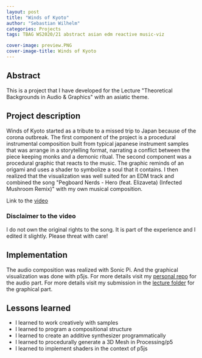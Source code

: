 ```yaml
---
layout: post
title: "Winds of Kyoto"
author: "Sebastian Wilhelm"
categories: Projects
tags: TBAG WS2020/21 abstract asian edm reactive music-viz

cover-image: preview.PNG
cover-image-title: Winds of Kyoto
---
```


## Abstract

This is a project that I have developed for the Lecture "Theoretical Backgrounds in Audio & Graphics" with an asiatic theme.


## Project description

Winds of Kyoto started as a tribute to a missed trip to Japan because of the corona outbreak. The first component of the project is a procedural instrumental composition built from typical japanese instrument samples that was arrange in a storytelling format, narrating a conflict between the piece keeping monks and a demonic ritual. The second component was a procedural graphic that reacts to the music. The graphic reminds of an origami and uses a shader to symbolize a soul that it contains. I then realized that the visualization was well suited for an EDM track and combined the song "Pegboard Nerds - Hero (feat. Elizaveta) (Infected Mushroom Remix)" with my own musical composition. 

Link to the [video](https://drive.google.com/file/d/1eRpOpGh2mlsmLJ4vC0Jp8KFCfpO0fAGd/view?usp=sharing)

### Disclaimer to the video

I do not own the original rights to the song. It is part of the experience and I edited it slightly. Please threat with care!

## Implementation

The audio composition was realized with Sonic Pi. And the graphical visualization was done with p5js.
For more details visit my [personal repo](https://github.com/seb-ctech/winds_of_kyoto) for the audio part.
For more details visit my submission in the [lecture folder](https://github.com/ctechfilmuniversity/lecture_theo_bg_audio_graphics/tree/master/11_final_projects/submissions/wilhelm) for the graphical part.


## Lessons learned

* I learned to work creatively with samples
* I learned to program a compositional structure 
* I learned to create an additive synthesizer programmatically
* I learned to procedurally generate a 3D Mesh in Processing/p5
* I learned to implement shaders in the context of p5js
